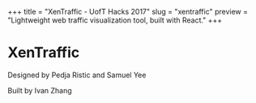 +++
	title = "XenTraffic - UofT Hacks 2017"
	slug = "xentraffic"
	preview = "Lightweight web traffic visualization tool, built with React."
+++
<div id="xenTrafficPage">
	<div id="xenTraffic"></div>
	<div class="title">			
		<h1>XenTraffic</h1>
		<p>Designed by Pedja Ristic and Samuel Yee</p>
		<p>Built by Ivan Zhang</p>
	</div>
	<script src="/js/xen.bundle.js" type="text/javascript" charset="utf-8"></script>  
</div>